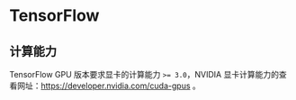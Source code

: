 # TensorFlow


## 计算能力

TensorFlow GPU 版本要求显卡的计算能力 `>= 3.0`，NVIDIA 显卡计算能力的查看网址：https://developer.nvidia.com/cuda-gpus 。